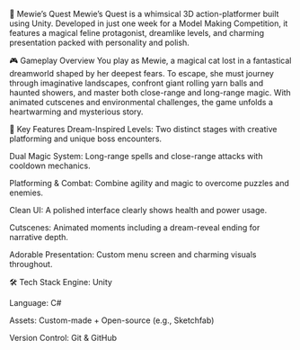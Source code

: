 🐾 Mewie’s Quest
Mewie’s Quest is a whimsical 3D action-platformer built using Unity. Developed in just one week for a Model Making Competition, it features a magical feline protagonist, dreamlike levels, and charming presentation packed with personality and polish.

🎮 Gameplay Overview
You play as Mewie, a magical cat lost in a fantastical dreamworld shaped by her deepest fears. To escape, she must journey through imaginative landscapes, confront giant rolling yarn balls and haunted showers, and master both close-range and long-range magic. With animated cutscenes and environmental challenges, the game unfolds a heartwarming and mysterious story.

🧠 Key Features
Dream-Inspired Levels: Two distinct stages with creative platforming and unique boss encounters.

Dual Magic System: Long-range spells and close-range attacks with cooldown mechanics.

Platforming & Combat: Combine agility and magic to overcome puzzles and enemies.

Clean UI: A polished interface clearly shows health and power usage.

Cutscenes: Animated moments including a dream-reveal ending for narrative depth.

Adorable Presentation: Custom menu screen and charming visuals throughout.

🛠️ Tech Stack
Engine: Unity

Language: C#

Assets: Custom-made + Open-source (e.g., Sketchfab)

Version Control: Git & GitHub
